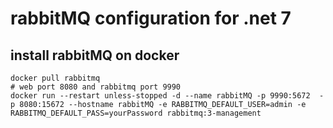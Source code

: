 # rabbitMQ configuration for .net 7 
## install rabbitMQ on docker 
```
docker pull rabbitmq 
# web port 8080 and rabbitmq port 9990 
docker run --restart unless-stopped -d --name rabbitMQ -p 9990:5672  -p 8080:15672 --hostname rabbitMQ -e RABBITMQ_DEFAULT_USER=admin -e RABBITMQ_DEFAULT_PASS=yourPassword rabbitmq:3-management
```
